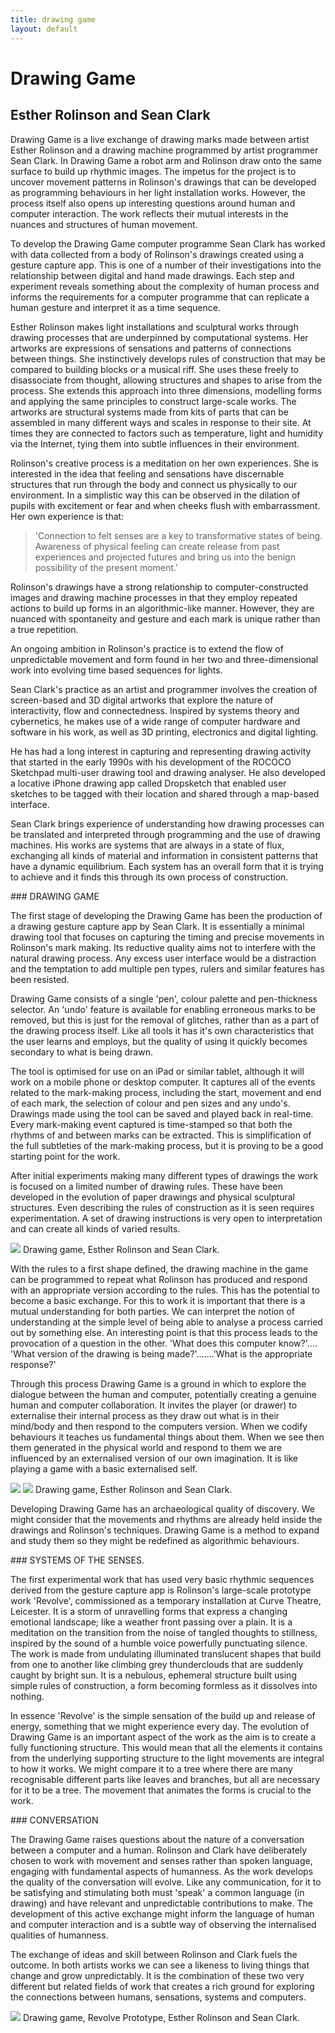 ```yaml
---
title: drawing game
layout: default
---
```


# Drawing Game
## Esther Rolinson and Sean Clark

Drawing Game is a live exchange of drawing marks made between artist Esther Rolinson and a drawing machine programmed by artist programmer Sean Clark. In Drawing Game a robot arm and Rolinson draw onto the same surface to build up rhythmic images. The impetus for the project is to uncover movement patterns in Rolinson\'s drawings that can be developed as programming behaviours in her light installation works. However, the process itself also opens up interesting questions around human and computer interaction. The work reflects their mutual interests in the nuances and structures of human movement.

To develop the Drawing Game computer programme Sean Clark has worked with data collected from a body of Rolinson's drawings created using a gesture capture app. This is one of a number of their investigations into the relationship between digital and hand made drawings. Each step and experiment reveals something about the complexity of human process and informs the requirements for a computer programme that can replicate a human gesture and interpret it as a time sequence.

Esther Rolinson makes light installations and sculptural works through drawing processes that are underpinned by computational systems. Her artworks are expressions of sensations and patterns of connections between things. She instinctively develops rules of construction that may be compared to building blocks or a musical riff. She uses these freely to disassociate from thought, allowing structures and shapes to arise from the process. She extends this approach into three dimensions, modelling forms and applying the same principles to construct large-scale works. The artworks are structural systems made from kits of parts that can be assembled in many different ways and scales in response to their site. At times they are connected to factors such as temperature, light and humidity via the Internet, tying them into subtle influences in their environment.

Rolinson's creative process is a meditation on her own experiences. She is interested in the idea that feeling and sensations have discernable structures that run through the body and connect us physically to our environment. In a simplistic way this can be observed in the dilation of pupils with excitement or fear and when cheeks flush with embarrassment. Her own experience is that:

> 'Connection to felt senses are a key to transformative states of being. Awareness of physical feeling can create release from past experiences and projected futures and bring us into the benign possibility of the present moment.'

Rolinson's drawings have a strong relationship to computer-constructed images and drawing machine processes in that they employ repeated actions to build up forms in an algorithmic-like manner. However, they are nuanced with spontaneity and gesture and each mark is unique rather than a true repetition.

An ongoing ambition in Rolinson's practice is to extend the flow of unpredictable movement and form found in her two and three-dimensional work into evolving time based sequences for lights.

Sean Clark's practice as an artist and programmer involves the creation of screen-based and 3D digital artworks that explore the nature of interactivity, flow and connectedness. Inspired by systems theory and cybernetics, he makes use of a wide range of computer hardware and software in his work, as well as 3D printing, electronics and digital lighting.

He has had a long interest in capturing and representing drawing activity that started in the early 1990s with his development of the ROCOCO Sketchpad multi-user drawing tool and drawing analyser. He also developed a locative iPhone drawing app called Dropsketch that enabled user sketches to be tagged with their location and shared through a map-based interface.

Sean Clark brings experience of understanding how drawing processes can be translated and interpreted through programming and the use of drawing machines. His works are systems that are always in a state of flux, exchanging all kinds of material and information in consistent patterns that have a dynamic equilibrium. Each system has an overall form that it is trying to achieve and it finds this through its own process of construction.

### DRAWING GAME

The first stage of developing the Drawing Game has been the production of a drawing gesture capture app by Sean Clark. It is essentially a minimal drawing tool that focuses on capturing the timing and precise movements in Rolinson's mark making. Its reductive quality aims not to interfere with the natural drawing process. Any excess user interface would be a distraction and the temptation to add multiple pen types, rulers and similar features has been resisted.

Drawing Game consists of a single 'pen', colour palette and pen-thickness selector. An 'undo' feature is available for enabling erroneous marks to be removed, but this is just for the removal of glitches, rather than as a part of the drawing process itself. Like all tools it has it's own characteristics that the user learns and employs, but the quality of using it quickly becomes secondary to what is being drawn.

The tool is optimised for use on an iPad or similar tablet, although it will work on a mobile phone or desktop computer. It captures all of the events related to the mark-making process, including the start, movement and end of each mark, the selection of colour and pen sizes and any undo's. Drawings made using the tool can be saved and played back in real-time. Every mark-making event captured is time-stamped so that both the rhythms of and between marks can be extracted. This is simplification of the full subtleties of the mark-making process, but it is proving to be a good starting point for the work.

After initial experiments making many different types of drawings the work is focused on a limited number of drawing rules. These have been developed in the evolution of paper drawings and physical sculptural structures. Even describing the rules of construction as it is seen requires experimentation. A set of drawing instructions is very open to interpretation and can create all kinds of varied results.

![](Images/07_DrawingGame/07_DrawingGame_Image1.jpeg)
Drawing game, Esther Rolinson and Sean Clark.

With the rules to a first shape defined, the drawing machine in the game can be programmed to repeat what Rolinson has produced and respond with an appropriate version according to the rules. This has the potential to become a basic exchange. For this to work it is important that there is a mutual understanding for both parties. We can interpret the notion of understanding at the simple level of being able to analyse a process carried out by something else. An interesting point is that this process leads to the provocation of a question in the other. 'What does this computer know?'.... 'What version of the drawing is being made?'.......'What is the appropriate response?'

Through this process Drawing Game is a ground in which to explore the dialogue between the human and computer, potentially creating a genuine human and computer collaboration. It invites the player (or drawer) to externalise their internal process as they draw out what is in their mind/body and then respond to the computers version. When we codify behaviours it teaches us fundamental things about them. When we see then them generated in the physical world and respond to them we are influenced by an externalised version of our own imagination. It is like playing a game with a basic externalised self.

![](Images/07_DrawingGame/07_Drawinggame_Image2.jpeg) 
![](Images/07_DrawingGame/07_Drawinggame_Image3.jpeg)
Drawing game, Esther Rolinson and Sean Clark.

Developing Drawing Game has an archaeological quality of discovery. We might consider that the movements and rhythms are already held inside the drawings and Rolinson's techniques. Drawing Game is a method to expand and study them so they might be redefined as algorithmic behaviours.

### SYSTEMS OF THE SENSES.

The first experimental work that has used very basic rhythmic sequences derived from the gesture capture app is Rolinson's large-scale prototype work 'Revolve', commissioned as a temporary installation at Curve Theatre, Leicester. It is a storm of unravelling forms that express a changing emotional landscape; like a weather front passing over a plain. It is a meditation on the transition from the noise of tangled thoughts to stillness, inspired by the sound of a humble voice powerfully punctuating silence. The work is made from undulating illuminated translucent shapes that build from one to another like climbing grey thunderclouds that are suddenly caught by bright sun. It is a nebulous, ephemeral structure built using simple rules of construction, a form becoming formless as it dissolves into nothing.

In essence 'Revolve' is the simple sensation of the build up and release of energy, something that we might experience every day. The evolution of Drawing Game is an important aspect of the work as the aim is to create a fully functioning structure. This would mean that all the elements it contains from the underlying supporting structure to the light movements are integral to how it works. We might compare it to a tree where there are many recognisable different parts like leaves and branches, but all are necessary for it to be a tree. The movement that animates the forms is crucial to the work.

### CONVERSATION

The Drawing Game raises questions about the nature of a conversation between a computer and a human. Rolinson and Clark have deliberately chosen to work with movement and senses rather than spoken language, engaging with fundamental aspects of humanness. As the work develops the quality of the conversation will evolve. Like any communication, for it to be satisfying and stimulating both must 'speak' a common language (in drawing) and have relevant and unpredictable contributions to make. The development of this active exchange might inform the language of human and computer interaction and is a subtle way of observing the internalised qualities of humanness.

The exchange of ideas and skill between Rolinson and Clark fuels the outcome. In both artists works we can see a likeness to living things that change and grow unpredictably. It is the combination of these two very different but related fields of work that creates a rich ground for exploring the connections between humans, sensations, systems and computers.

![](Images/07_DrawingGame/07_Drawinggame_Image4.jpeg) 
Drawing game, Revolve Prototype, Esther Rolinson and Sean Clark.

